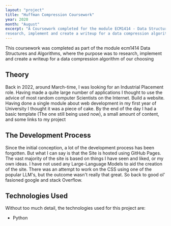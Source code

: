 ```yaml
---
layout: "project"
title: "Huffman Compression Coursework"
year: 2020
month: "August"
excerpt: "A Coursework completed for the module ECM1414 - Data Structures and Algorithms. The task was to
research, implement and create a writeup for a data compression algorithm of our choosing"
---          
```


This coursework was completed as part of the module ecm1414 Data Structures and Algorithms, where the purpose was to
research, implement and create a writeup for a data compression algorithm of our choosing

## Theory

Back in 2022, around March-time, I was looking for an Industrial Placement role. Having made a quite large number of applications
I thought to use the advice of most random computer Scientists on the Internet. Build a website. Having done a single module about web development
in my first year of University I thought it was a piece of cake. By the end of the day I had a basic template (The one still being used now),
a small amount of content, and some links to my project

## The Development Process

Since the initial conception, a lot of the development process has been forgotten. But what I can say is that the Site is hosted using GitHub Pages.
The vast majority of the site is based on things I have seen and liked, or my own ideas. I have not used any Large-Language Models to aid the creation
of the site. There was an attempt to work on the CSS using one of the popular LLM's, but the outcome wasn't really that great. So back to good ol' fasioned google and stack Overflow.

## Technologies Used

Without too much detail, the technologies used for this project are:
* Python
